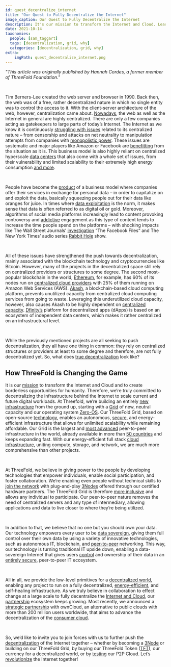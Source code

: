 ```yaml
---
id: quest_decentralize_internet
title: "Our Quest to Fully Decentralize the Internet"
image_caption: Our Quest to Fully Decentralize the Internet
description: It's our mission to transform the Internet and Cloud. Learn more about the status quo and how we're working on fully decentralizing the entire Internet!
date: 2021-10-14
taxonomies:
  people: [sam_taggart]
  tags: [decentralization, grid, why]
  categories: [decentralization, grid, why]
extra:
    imgPath: quest_decentralize_internet.png
---
```


*"This article was originally published by Hannah Cordes, a former member of ThreeFold Foundation."*

<br>


Tim Berners-Lee created the web server and browser in 1990. Back then, the web was of a free, rather decentralized nature in which no single entity was to control the access to it. With the client-server architecture of the web, however, centralization came about. [Nowadays](https://threefold.io/info/threefold#/threefold__why_intro?id=everyone-should-be-autonomous), the web as well as the Internet in general are highly centralized. There are only a few companies acting as gatekeepers to large parts of today’s Internet. The Internet as we know it is continuously [struggling with issues](https://theconversation.com/web-3-0-the-decentralised-web-promises-to-make-the-internet-free-again-113139) related to its centralized nature – from censorship and attacks on net neutrality to manipulation attempts from companies with [monopolistic power](https://www.newyorker.com/magazine/2017/08/28/who-owns-the-internet). These issues are systematic and major players like Amazon or Facebook are [benefitting](https://techmonitor.ai/boardroom/power-of-tech-companies) from the situation as it is. This business model is also highly reliant on centralized hyperscale [data centers](https://threefold.io/blog/data_leaks/) that also come with a whole set of issues, from their vulnerability and limited scalability to their extremely high energy consumption [and more](https://threefold.io/blog/threefold_cloud_vs_centralized_providers_like_aws_azure/).

<br/>

People have become the [product](https://threefold.io/blog/threefold_data_sovereignty/) of a business model where companies offer their services in exchange for personal data – in order to capitalize on and exploit the data, basically squeezing people out for their data like oranges for juice. In times where [data exploitation](https://www.techradar.com/news/why-personal-data-exploitation-has-become-the-norm) is the norm, it makes sense that data is often referred to as digital oil or gold. Moreover, algorithms of social media platforms increasingly lead to content provoking controversy and [addictive](https://thereboot.com/creating-decentralized-social-media-alternatives-to-facebook-and-twitter/) engagement as this type of content tends to increase the time people spend on the platforms – with shocking impacts like The Wall Street Journals’ [investigation](https://www.wsj.com/articles/the-facebook-files-11631713039) “The Facebook Files” and The New York Times’ audio series [Rabbit Hole](https://www.nytimes.com/2020/04/22/podcasts/rabbit-hole-prologue.html) show.

<br/>

All of these issues have strengthened the push towards decentralization, mainly associated with the blockchain technology and cryptocurrencies like Bitcoin. However, many of the projects in the decentralized space still rely on centralized providers or structures to some degree. The second most-popular blockchain in the world, [Ethereum](https://threefold.io/blog/decentralize_blockchain/), for example, has 60% of its nodes run on [centralized cloud providers](https://threefold.io/blog/threefold_cloud_vs_centralized_providers_like_aws_azure/) with 25% of them running on Amazon Web Services (AWS). [Akash](https://threefold.io/blog/project_comparison_2_akash/), a blockchain-based cloud computing platform, prevents unutilized capacity from centralized cloud computing services from going to waste. Leveraging this underutilized cloud capacity, however, also causes Akash to be highly dependent on [centralized capacity](https://blog.orchid.com/akash-networks-greg-osuri-on-decentralizing-cloud-computing/). [Dfinity’s](https://threefold.io/blog/project_comparison_1_dfinity/) platform for decentralized apps (dApps) is based on an ecosystem of independent data centers, which makes it rather centralized on an infrastructural level. 

<br/>

While the previously mentioned projects are all seeking to push decentralization, they all have one thing in common: they rely on centralized structures or providers at least to some degree and therefore, are not fully decentralized yet. So, what does [true decentralization](https://threefold.io/blog/decentralize_blockchain/) look like?

## How ThreeFold is Changing the Game

It is our [mission](https://threefold.io/mission) to transform the Internet and Cloud and to create borderless opportunities for humanity. Therefore, we‘re truly committed to decentralizing the infrastructure behind the Internet to scale current and future digital workloads. At Threefold, we’re building an entirely [new infrastructure](https://threefold.io/blog/an_intro_to_the_threefold_grid/) from the ground up, starting with a [Grid](https://threefold.io/grid) of new, neutral capacity and our operating system [Zero-OS](https://threefold.io/blog/zero_os_blog/). Our ThreeFold Grid, based on open-source [technology](https://threefold.io/tech), enables an autonomous, [secure](https://library.threefold.me/info/threefold#/tfgrid/threefold__usp_secure?id=network-security), and energy-efficient infrastructure that allows for unlimited scalability while remaining affordable. Our Grid is the largest and [most advanced](https://www.forbes.com/sites/johnkoetsier/2020/06/20/largest-distributed-peer-to-peer-grid-on-the-planet-laying-foundation-for-a-decentralized-internet/) peer-to-peer infrastructure in the world, already available in more than [50 countries](https://explorer.grid.tf/) and keeps expanding fast. With our energy-efficient full stack [cloud infrastructure](https://cloud.threefold.io), uniting compute, storage, and network, we are much more comprehensive than other projects. 

<br/>

At ThreeFold, we believe in giving power to the people by developing technologies that empower individuals, enable social participation, and foster collaboration. We’re enabling even people without technical skills to [join the network](https://threefold.io/farm) with plug-and-play [3Nodes](https://shop.threefold.tech/index.php?route=common/home) offered through our certified hardware partners. The ThreeFold Grid is therefore [more inclusive](https://www.threefold.io/blog/post/tf_grid_peoples_internet/) and allows any individual to participate. Our peer-to-peer nature removes the need of centralized servers and any type of intermediary, allowing applications and data to live closer to where they’re being utilized. 

<br/>

In addition to that, we believe that no one but you should own your data. Our technology empowers every user to be [data sovereign](https://threefold.io/blog/threefold_data_sovereignty/), giving them full control over their own data by using a variety of innovative technologies, such as autonomous IT, blockchain, and [peer-to-peer](https://threefold.io/tech/peer-to-peer) networking. This way, our technology is turning traditional IT upside down, enabling a data-sovereign Internet that gives users [control](https://threefold.io/blog/join_the_peoples_internet/) and ownership of their data in an [entirely secure](https://forum.threefold.io/t/critical-security-updates-for-apple-and-google-underline-need-for-secure-it-ecosystem/1271), peer-to-peer IT ecosystem.

<br/>

All in all, we provide the low-level primitives for a [decentralized world](https://forum.threefold.io/t/threefold-is-the-substrate-for-decloud/1295), enabling any project to run on a fully decentralized, [energy-efficient](https://new.threefold.io/blog/post/for_our_planet/), and self-healing infrastructure. As we truly believe in collaboration to effect change at a large scale to fully decentralize the [Internet and Cloud](https://africa.businessinsider.com/local/markets/ambitious-startup-to-disrupt-the-internet-and-cloud/b38rwj4), our [partnership](https://threefold.io/partners) ecosystem keeps growing. Most recently, we announced a [strategic partnership](https://threefold.io/partners/owncloud) with ownCloud, an alternative to public clouds with more than 200 million users worldwide, that aims to advance the decentralization of the [consumer cloud](https://threefold.io/news/post/owncloud_threefold/).

<br/>

So, we’d like to invite you to join forces with us to further push the [decentralization](https://www.econotimes.com/ThreeFold-DFINITY-and-the-race-to-Decentralize-the-Internet-1618367) of the Internet together – whether by becoming a [3Node](https://threefold.io/farm) or building on our ThreeFold Grid, by buying our ThreeFold Token ([TFT](https://threefold.io/tft)), our currency for a decentralized world, or by [testing](https://threefold.io/info/cloud#/cloud__evdc_getting_started) our P2P Cloud. Let’s [revolutionize](https://tgdaily.com/web/6-dfinity-threefold-are-leading-an-internet-decentralization-revolution/) the Internet together!
